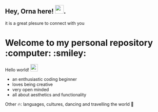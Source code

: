 ## Hey, Orna here! <img src="https://media.giphy.com/media/hvRJCLFzcasrR4ia7z/giphy.gif" width="28px" height="28px">.

it is a great plesure to connect with you 

<h1>Welcome to my personal repository :computer: :smiley: </h1> 



Hello world!&nbsp;<img src="https://github.com/TheDudeThatCode/TheDudeThatCode/blob/master/Assets/Earth.gif" width="24px">


- an enthusiastic coding beginner
- loves being creative
- very open minded
- all about aesthetics and functionality



Other :fire::  languages, cultures, dancing and travelling the world :sunrise:
